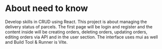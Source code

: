 # About need to know
Develop skills in CRUD using React. This project is about managing the delivery status of parcels. The first page will be login and register and the content inside will be creating orders, deleting orders, updating orders, editing orders via API and in the user section. The interface uses mui as well and Build Tool & Runner is Vite.
